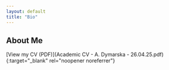 ```yaml
---
layout: default
title: "Bio"
---
```

## About Me

[View my CV (PDF)](Academic CV - A. Dymarska - 26.04.25.pdf){:target="_blank" rel="noopener noreferrer"}
